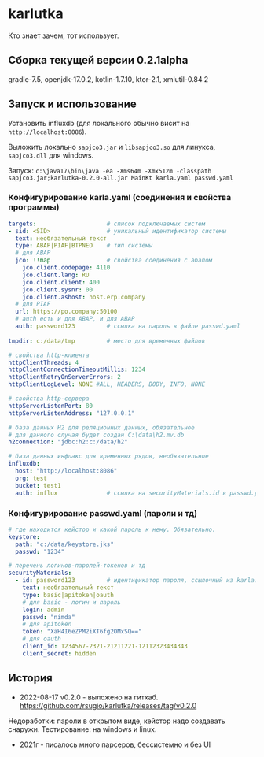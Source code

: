 # karlutka

Кто знает зачем, тот использует.

## Сборка текущей версии 0.2.1alpha

gradle-7.5, openjdk-17.0.2, kotlin-1.7.10, ktor-2.1, xmlutil-0.84.2

## Запуск и использование

Установить influxdb (для локального обычно висит на `http://localhost:8086`).

Выложить локально `sapjco3.jar` и `libsapjco3.so` для линукса,
`sapjco3.dll` для windows.

Запуск:
```c:\java17\bin\java -ea -Xms64m -Xmx512m -classpath sapjco3.jar;karlutka-0.2.0-all.jar MainKt karla.yaml passwd.yaml```

### Конфигурирование karla.yaml (соединения и свойства программы)

```yaml
targets:                    # список подключаемых систем
- sid: <SID>                # уникальный идентификатор системы
  text: необязательный текст
  type: ABAP|PIAF|BTPNEO    # тип системы
  # для ABAP
  jco: !!map                # свойства соединения с абапом
    jco.client.codepage: 4110
    jco.client.lang: RU
    jco.client.client: 400
    jco.client.sysnr: 00
    jco.client.ashost: host.erp.company
  # для PIAF
  url: https://po.company:50100
  # auth есть и для ABAP, и для ABAP
  auth: password123         # ссылка на пароль в файле passwd.yaml
    
tmpdir: c:/data/tmp         # место для временных файлов

# свойства http-клиента
httpClientThreads: 4
httpClientConnectionTimeoutMillis: 1234
httpClientRetryOnServerErrors: 2
httpClientLogLevel: NONE #ALL, HEADERS, BODY, INFO, NONE

# свойства http-сервера
httpServerListenPort: 80
httpServerListenAddress: "127.0.0.1"

# база данных H2 для реляционных данных, обязательное
# для данного случая будет создан C:\data\h2.mv.db 
h2connection: "jdbc:h2:c:/data/h2"

# база данных инфлакс для временных рядов, необязательное 
influxdb:
  host: "http://localhost:8086"
  org: test
  bucket: test1
  auth: influx              # ссылка на securityMaterials.id в passwd.yaml
```

### Конфигурирование passwd.yaml (пароли и тд)

```yaml
# где находится кейстор и какой пароль к нему. Обязательно.
keystore:
  path: "c:/data/keystore.jks"
  passwd: "1234"

# перечень логинов-паролей-токенов и тд
securityMaterials:
  - id: password123         # идентификатор пароля, ссылочный из karla.yaml
    text: необязательный текст
    type: basic|apitoken|oauth
    # для basic - логин и пароль
    login: admin
    passwd: "nimda"
    # для apitoken
    token: "XaH4I6eZPM2iXT6fg2OMxSQ=="
    # для oauth
    client_id: 1234567-2321-21211221-12112323434343
    client_secret: hidden
```

## История

* 2022-08-17 v0.2.0 - выложено на гитхаб.
  https://github.com/rsugio/karlutka/releases/tag/v0.2.0

Недоработки: пароли в открытом виде, кейстор надо создавать снаружи.
Тестирование: на windows и linux.

* 2021г - писалось много парсеров, бессистемно и без UI

